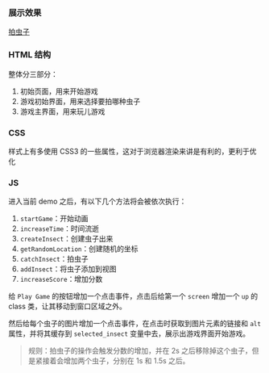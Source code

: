 ### 展示效果

[拍虫子](http://project-demo.ihsxu.com/catch-the-insect/)

### HTML 结构

整体分三部分：

1. 初始页面，用来开始游戏
2. 游戏初始界面，用来选择要拍哪种虫子
3. 游戏主界面，用来玩儿游戏

### CSS

样式上有多使用 CSS3 的一些属性，这对于浏览器渲染来讲是有利的，更利于优化

### JS

进入当前 demo 之后，有以下几个方法将会被依次执行：

1. `startGame`：开始动画
2. `increaseTime`：时间流逝
3. `createInsect`：创建虫子出来
4. `getRandomLocation`：创建随机的坐标
5. `catchInsect`：拍虫子
6. `addInsect`：将虫子添加到视图
7. `increaseScore`：增加分数

给 `Play Game` 的按钮增加一个点击事件，点击后给第一个 `screen` 增加一个 `up` 的 class 类，让其移动到窗口区域之外。

然后给每个虫子的图片增加一个点击事件，在点击时获取到图片元素的链接和 `alt` 属性，并将其缓存到 `selected_insect` 变量中去，展示出游戏界面开始游戏。

> 规则：拍虫子的操作会触发分数的增加，并在 2s 之后移除掉这个虫子，但是紧接着会增加两个虫子，分别在 1s 和 1.5s 之后。
